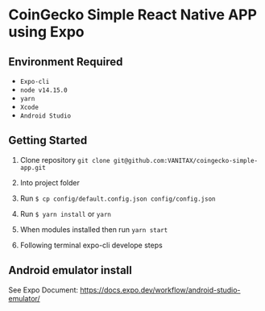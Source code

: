 # CoinGecko Simple React Native APP using Expo

## Environment Required

- `Expo-cli`
- `node v14.15.0`
- `yarn`
- `Xcode`
- `Android Studio`

## Getting Started



1. Clone repository `git clone git@github.com:VANITAX/coingecko-simple-app.git`

2. Into project folder

3. Run `$ cp config/default.config.json config/config.json`

4. Run `$ yarn install` or `yarn`

5. When modules installed then run `yarn start`

6. Following terminal expo-cli develope steps 


## Android emulator install

See Expo Document: https://docs.expo.dev/workflow/android-studio-emulator/

